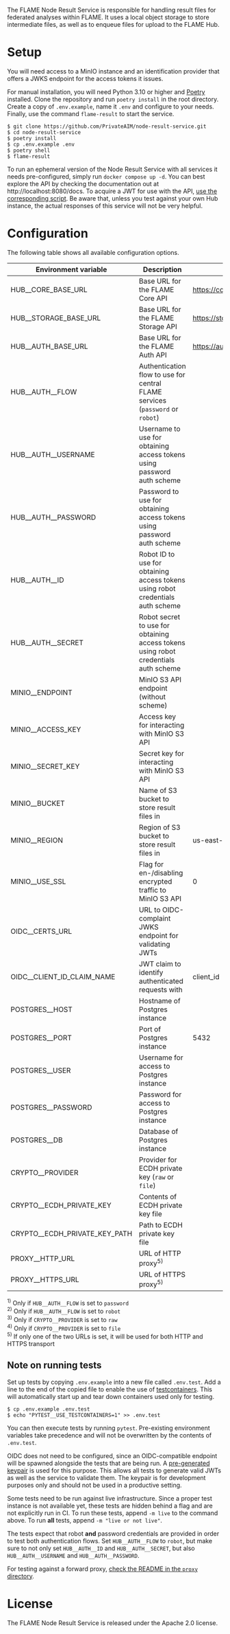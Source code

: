 The FLAME Node Result Service is responsible for handling result files for federated analyses within FLAME.
It uses a local object storage to store intermediate files, as well as to enqueue files for upload to the FLAME Hub.

# Setup

You will need access to a MinIO instance and an identification provider that offers a JWKS endpoint for the access
tokens it issues.

For manual installation, you will need Python 3.10 or higher and [Poetry](https://python-poetry.org/) installed.
Clone the repository and run `poetry install` in the root directory.
Create a copy of `.env.example`, name it `.env` and configure to your needs.
Finally, use the command `flame-result` to start the service.

```
$ git clone https://github.com/PrivateAIM/node-result-service.git
$ cd node-result-service
$ poetry install
$ cp .env.example .env
$ poetry shell
$ flame-result
```

To run an ephemeral version of the Node Result Service with all services it needs pre-configured,
simply run `docker compose up -d`.
You can best explore the API by checking the documentation out at http://localhost:8080/docs.
To acquire a JWT for use with the API, [use the corresponding script](./docker/keycloak/issue-jwt.sh).
Be aware that, unless you test against your own Hub instance, the actual responses of this service will not be
very helpful.

# Configuration

The following table shows all available configuration options.

| **Environment variable**      | **Description**                                                                     | **Default**                    |  **Required**  |
|-------------------------------|-------------------------------------------------------------------------------------|--------------------------------|:--------------:|
| HUB__CORE_BASE_URL            | Base URL for the FLAME Core API                                                     | https://core.privateaim.net    |                |
| HUB__STORAGE_BASE_URL         | Base URL for the FLAME Storage API                                                  | https://storage.privateaim.net |                |
| HUB__AUTH_BASE_URL            | Base URL for the FLAME Auth API                                                     | https://auth.privateaim.net    |                |
| HUB__AUTH__FLOW               | Authentication flow to use for central FLAME services (`password` or `robot`)       |                                |       x        |
| HUB__AUTH__USERNAME           | Username to use for obtaining access tokens using password auth scheme              |                                | x<sup>1)</sup> |
| HUB__AUTH__PASSWORD           | Password to use for obtaining access tokens using password auth scheme              |                                | x<sup>1)</sup> |
| HUB__AUTH__ID                 | Robot ID to use for obtaining access tokens using robot credentials auth scheme     |                                | x<sup>2)</sup> |
| HUB__AUTH__SECRET             | Robot secret to use for obtaining access tokens using robot credentials auth scheme |                                | x<sup>2)</sup> |
| MINIO__ENDPOINT               | MinIO S3 API endpoint (without scheme)                                              |                                |       x        |
| MINIO__ACCESS_KEY             | Access key for interacting with MinIO S3 API                                        |                                |       x        |
| MINIO__SECRET_KEY             | Secret key for interacting with MinIO S3 API                                        |                                |       x        |
| MINIO__BUCKET                 | Name of S3 bucket to store result files in                                          |                                |       x        |
| MINIO__REGION                 | Region of S3 bucket to store result files in                                        | us-east-1                      |                |
| MINIO__USE_SSL                | Flag for en-/disabling encrypted traffic to MinIO S3 API                            | 0                              |                |
| OIDC__CERTS_URL               | URL to OIDC-complaint JWKS endpoint for validating JWTs                             |                                |       x        |
| OIDC__CLIENT_ID_CLAIM_NAME    | JWT claim to identify authenticated requests with                                   | client_id                      |                |
| POSTGRES__HOST                | Hostname of Postgres instance                                                       |                                |       x        |
| POSTGRES__PORT                | Port of Postgres instance                                                           | 5432                           |                |
| POSTGRES__USER                | Username for access to Postgres instance                                            |                                |       x        |
| POSTGRES__PASSWORD            | Password for access to Postgres instance                                            |                                |       x        |
| POSTGRES__DB                  | Database of Postgres instance                                                       |                                |       x        |
| CRYPTO__PROVIDER              | Provider for ECDH private key (`raw` or `file`)                                     |                                |       x        |
| CRYPTO__ECDH_PRIVATE_KEY      | Contents of ECDH private key file                                                   |                                | x<sup>3)</sup> |
| CRYPTO__ECDH_PRIVATE_KEY_PATH | Path to ECDH private key file                                                       |                                | x<sup>4)</sup> |
| PROXY__HTTP_URL               | URL of HTTP proxy<sup>5)</sup>                                                      |                                |                |
| PROXY__HTTPS_URL              | URL of HTTPS proxy<sup>5)</sup>                                                     |                                |                |

<sup>1)</sup> Only if `HUB__AUTH__FLOW` is set to `password`  
<sup>2)</sup> Only if `HUB__AUTH__FLOW` is set to `robot`  
<sup>3)</sup> Only if `CRYPTO__PROVIDER` is set to `raw`  
<sup>4)</sup> Only if `CRYPTO__PROVIDER` is set to `file`  
<sup>5)</sup> If only one of the two URLs is set, it will be used for both HTTP and HTTPS transport

## Note on running tests

Set up tests by copying `.env.example` into a new file called `.env.test`.
Add a line to the end of the copied file to enable the use of [testcontainers](https://testcontainers.com/).
This will automatically start up and tear down containers used only for testing.

```
$ cp .env.example .env.test
$ echo "PYTEST__USE_TESTCONTAINERS=1" >> .env.test
```

You can then execute tests by running `pytest`.
Pre-existing environment variables take precedence and will not be overwritten by the contents of `.env.test`.

OIDC does not need to be configured, since an OIDC-compatible endpoint will be spawned alongside the tests that are
being run.
A [pre-generated keypair](tests/assets/keypair.pem) is used for this purpose.
This allows all tests to generate valid JWTs as well as the service to validate them.
The keypair is for development purposes only and should not be used in a productive setting.

Some tests need to be run against live infrastructure.
Since a proper test instance is not available yet, these tests are hidden behind a flag and are not explicitly run in
CI.
To run these tests, append `-m live` to the command above.
To run **all** tests, append `-m "live or not live"`.

The tests expect that robot **and** password credentials are provided in order to test both authentication flows.
Set `HUB__AUTH__FLOW` to `robot`, but make sure to not only set `HUB__AUTH__ID` and `HUB__AUTH__SECRET`, but also
`HUB__AUTH__USERNAME` and `HUB__AUTH__PASSWORD`.

For testing against a forward proxy, [check the README in the `proxy` directory](./proxy/README.md).

# License

The FLAME Node Result Service is released under the Apache 2.0 license.
